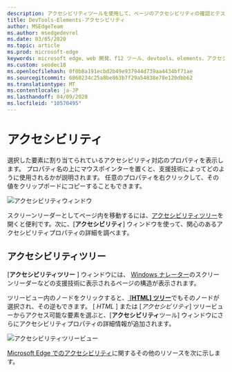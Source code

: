 ```yaml
---
description: アクセシビリティツールを使用して、ページのアクセシビリティの確認とテストを行う
title: DevTools-Elements-アクセシビリティ
author: MSEdgeTeam
ms.author: msedgedevrel
ms.date: 03/05/2020
ms.topic: article
ms.prod: microsoft-edge
keywords: microsoft edge、web 開発、f12 ツール、devtools、elements、アクセシビリティ
ms.custom: seodec18
ms.openlocfilehash: 0f0b8a191ecbd2b49e937944d739aa4434bf71ae
ms.sourcegitcommit: 6860234c25a8be863b7f29a54838e78e120dbb62
ms.translationtype: MT
ms.contentlocale: ja-JP
ms.lasthandoff: 04/09/2020
ms.locfileid: "10570495"
---
```

# アクセシビリティ
選択した要素に割り当てられているアクセシビリティ対応のプロパティを表示します。 プロパティ名の上にマウスポインターを置くと、支援技術によってどのように使用されるかが説明されます。 任意のプロパティを右クリックして、その値をクリップボードにコピーすることもできます。

![アクセシビリティウィンドウ](../media/elements_accessibility.png)

スクリーンリーダーとしてページ内を移動するには、[アクセシビリティツリー](#accessibility-tree)を開くと便利です。次に、[**アクセシビリティ**] ウィンドウを使って、関心のあるアクセシビリティプロパティの詳細を調べます。

## アクセシビリティツリー
[**アクセシビリティツリー** ] ウィンドウには、 [Windows ナレーター](https://support.microsoft.com/help/22798/windows-10-narrator-get-started)のスクリーンリーダーなどの支援技術に表示されるページの構造が表示されます。

ツリービュー内のノードをクリックすると、[ [**HTML] ツリー**](../elements.md#html-tree-view)でもそのノードが選択され、その逆もできます。 [ *HTML* ] または [*アクセシビリティ*] ツリービューからアクセス可能な要素を選ぶと、[**アクセシビリティ**ツール] ウィンドウにさらにアクセシビリティプロパティの詳細情報が追加されます。 

![アクセシビリティツリービュー](../media/elements_accessibility_tree.png)

[Microsoft Edge でのアクセシビリティ](../../accessibility.md)に関するその他のリソースを次に示します。
